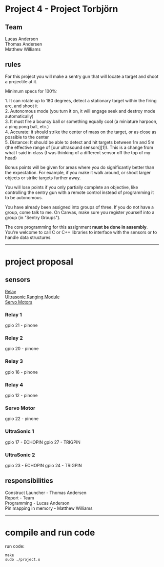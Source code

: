# Project 4 - Project Torbjörn #

## Team ##
Lucas Anderson <br />
Thomas Andersen <br />
Matthew Williams

## rules ##
<p>For this project you will make a sentry gun that will locate a target and shoot a projectile at it.</p>

<p>Minimum specs for 100%:</p>
1. It can rotate up to 180 degrees, detect a stationary target within the firing arc, and shoot it <br />
2. Autonomous mode (you turn it on, it will engage seek and destroy mode automatically) <br />
3. It must fire a bouncy ball or something equally cool (a miniature harpoon, a ping pong ball, etc.) <br />
4. Accurate: it should strike the center of mass on the target, or as close as possible to the center <br />
5. Distance: It should be able to detect and hit targets between 1m and 5m (the effective range of <span>[our ultrasound sensors][1]</span>). This is a change from what I said in class (I was thinking of a different sensor off the top of my head) <br />

Bonus points will be given for areas where you do significantly better than the expectation. For example, if you make it walk around, or shoot larger objects or strike targets further away.

You will lose points if you only partially complete an objective, like controlling the sentry gun with a remote control instead of programming it to be autonomous.

You have already been assigned into groups of three. If you do not have a group, come talk to me. On Canvas, make sure you register yourself into a group (in "Sentry Groups").

The core programming for this assignment <strong>must be done in assembly</strong>. You're welcome to call C or C++ libraries to interface with the sensors or to handle data structures.

- - - -
# project proposal #

## sensors ##
[Relay](https://www.sunfounder.com/learn/sensor-kit-v2-0-for-raspberry-pi-b-plus/lesson-4-relay-module-sensor-kit-v2-0-for-b-plus.html) <br />
[Ultrasonic Ranging Module](https://www.sunfounder.com/learn/sensor-kit-v2-0-for-raspberry-pi-b-plus/lesson-25-ultrasonic-ranging-module-sensor-kit-v2-0-for-b-plus.html) <br />
[Servo Motors](#)

### Relay 1 ###
gpio 21 - pinone
### Relay 2 ###
gpio 20 - pinone
### Relay 3 ###
gpio 16 - pinone
### Relay 4 ###
gpio 12 - pinone
### Servo Motor ###
gpio 22 - pinone
### UltraSonic 1 ###
gpio 17 - ECHOPIN
gpio 27 - TRIGPIN
### UltraSonic 2 ###
gpio 23 - ECHOPIN
gpio 24 - TRIGPIN

## responsibilities ##
Construct Launcher - Thomas Andersen <br />
Report - Team <br />
Programming - Lucas Anderson <br />
Pin mapping in memory - Matthew Williams

- - - -
# compile and run code #
run code: <br />
```
make
sudo ./project.o
```
[1]: https://www.sunfounder.com/learn/sensor-kit-v2-0-for-raspberry-pi-b-plus/lesson-25-ultrasonic-ranging-module-sensor-kit-v2-0-for-b-plus.html
